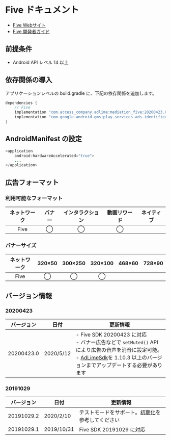 # Five ドキュメント

- [Five Webサイト](https://www.five-corp.com/)
- [Five 開発者ガイド](https://partner.fivecdm.com/help/integration)

## 前提条件
- Android API レベル 14 以上

## 依存関係の導入
アプリケーションレベルの build.gradle に、下記の依存関係を追加します。

```java
dependencies {
    // Five
    implementation "com.access_company.adlime:mediation_five:20200423.0"
    implementation "com.google.android.gms:play-services-ads-identifier:16.0.0"
}
```

## AndroidManifest の設定
```java
<application
    android:hardwareAccelerated="true">
    ...
</application>
```

## 広告フォーマット

### 利用可能なフォーマット
|ネットワーク |バナー |インタラクション |動画リワード |ネイティブ |
|:---------:|:----:|:------------:|:---------:|:--------:|
| Five      | ◯    | ◯            | ◯         |          |

### バナーサイズ
|ネットワーク | 320×50 | 300×250 | 320×100 | 468×60 | 728×90 |
|:---------:|:------:|:-------:|:-------:|:------:|:------:|
| Five      | ◯      | ◯       | ◯       |        |        |


## バージョン情報

### 20200423
| バージョン    | 日付       | 更新情報                          |
|-------------|------------|---------------------------------|
| 20200423.0  | 2020/5/12  | - Five SDK 20200423 に対応<br>- バナー広告などで `setMuted()` API により広告の音声を消音に設定可能。 <br>- [AdLimeSdk](./init.md)を 1.10.3 以上のバージョンまでアップデートする必要があります |

### 20191029
| バージョン    | 日付       | 更新情報                         |
|-------------|------------|---------------------------------|
| 20191029.2  | 2020/2/10  | テストモードをサポート。[初期化](./init.md)を参考してください |
| 20191029.1  | 2019/10/31 | Five SDK 20191029 に対応 |